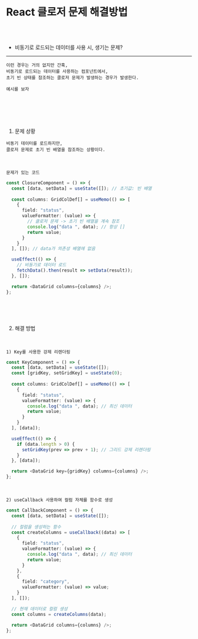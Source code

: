 # React 클로저 문제 해결방법

<br />
<br />

* 비동기로 로드되는 데이터를 사용 시, 생기는 문제?

---

```
이런 경우는 거의 없지만 간혹,
비동기로 로드되는 데이터를 사용하는 컴포넌트에서,
초기 빈 상태를 참조하는 클로저 문제가 발생하는 경우가 발생한다.

예시를 보자
```

<br />
<br />
<br />
<br />

1. 문제 상황

```
비동기 데이터를 로드하지만,
클로저 문제로 초기 빈 배열을 참조하는 상황이다.
```

<br />

`문제가 있는 코드`

```ts
const ClosureComponent = () => {
  const [data, setData] = useState([]); // 초기값: 빈 배열
  
  const columns: GridColDef[] = useMemo(() => [
    {
      field: "status",
      valueFormatter: (value) => {
        // 클로저 문제 -> 초기 빈 배열을 계속 참조
        console.log("data ", data); // 항상 []
        return value;
      }
    }
  ], []); // data가 의존성 배열에 없음

  useEffect(() => {
    // 비동기로 데이터 로드
    fetchData().then(result => setData(result));
  }, []);

  return <DataGrid columns={columns} />;
};
```

<br />
<br />
<br />

2. 해결 방법

<br />

`1) Key를 사용한 강제 리렌더링`

```ts
const KeyComponent = () => {
  const [data, setData] = useState([]);
  const [gridKey, setGridKey] = useState(0);
  
  const columns: GridColDef[] = useMemo(() => [
    {
      field: "status",
      valueFormatter: (value) => {
        console.log("data ", data); // 최신 데이터
        return value;
      }
    }
  ], [data]);

  useEffect(() => {
    if (data.length > 0) {
      setGridKey(prev => prev + 1); // 그리드 강제 리렌더링
    }
  }, [data]);

  return <DataGrid key={gridKey} columns={columns} />;
};
```

<br />

`2) useCallback 사용하여 컬럼 자체를 함수로 생성`

```ts
const CallbackComponent = () => {
  const [data, setData] = useState([]);
  
  // 컬럼을 생성하는 함수
  const createColumns = useCallback((data) => [
    {
      field: "status",
      valueFormatter: (value) => {
        console.log("data ", data); // 최신 데이터
        return value;
      }
    },
    {
      field: "category",
      valueFormatter: (value) => value;
    }
  ], []);

  // 현재 데이터로 컬럼 생성
  const columns = createColumns(data);

  return <DataGrid columns={columns} />;
};
```
